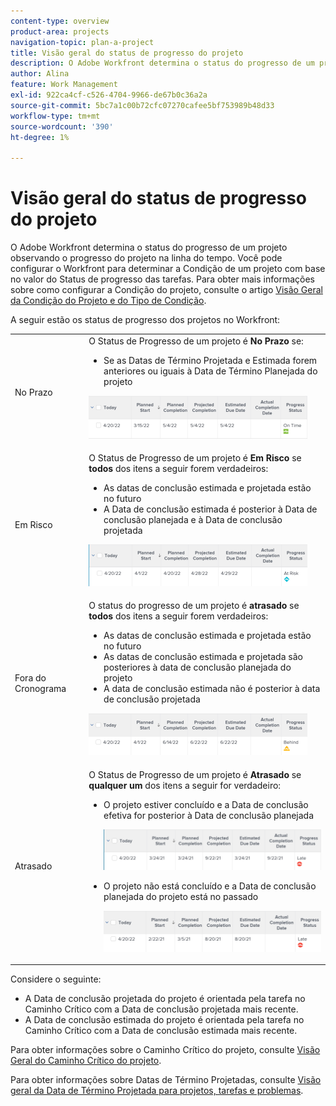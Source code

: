 ```yaml
---
content-type: overview
product-area: projects
navigation-topic: plan-a-project
title: Visão geral do status de progresso do projeto
description: O Adobe Workfront determina o status do progresso de um projeto observando o progresso do projeto na linha do tempo. Você pode configurar o Workfront para determinar a Condição de um projeto com base no valor do Status de progresso das tarefas. Saiba mais sobre o Status de progresso do projeto neste artigo.
author: Alina
feature: Work Management
exl-id: 922ca4cf-c526-4704-9966-de67b0c36a2a
source-git-commit: 5bc7a1c00b72cfc07270cafee5bf753989b48d33
workflow-type: tm+mt
source-wordcount: '390'
ht-degree: 1%

---
```


# Visão geral do status de progresso do projeto

<!--Audited: 12/2023-->

O Adobe Workfront determina o status do progresso de um projeto observando o progresso do projeto na linha do tempo. Você pode configurar o Workfront para determinar a Condição de um projeto com base no valor do Status de progresso das tarefas. Para obter mais informações sobre como configurar a Condição do projeto, consulte o artigo [Visão Geral da Condição do Projeto e do Tipo de Condição](../../../manage-work/projects/manage-projects/project-condition-and-condition-type.md).

A seguir estão os status de progresso dos projetos no Workfront:

<table style="table-layout:auto"> 
 <col> 
 <col> 
 <tbody> 
  <tr> 
   <td>No Prazo</td> 
   <td> O Status de Progresso de um projeto é <strong>No Prazo</strong> se:<ul><li>Se as Datas de Término Projetada e Estimada forem anteriores ou iguais à Data de Término Planejada do projeto</li></ul> <p> <img src="assets/project-on-time-progress-status-350x69.png" style="width: 350;height: 69;"> </p> </td> 
  </tr> 
  <tr> 
   <td>Em Risco</td> 
   <td> O Status de Progresso de um projeto é <strong>Em Risco</strong> se <strong>todos</strong> dos itens a seguir forem verdadeiros:<ul><li>As datas de conclusão estimada e projetada estão no futuro</li><li> A Data de conclusão estimada é posterior à Data de conclusão planejada e à Data de conclusão projetada </li></ul><p> <img src="assets/project-at-risk-progress-status-350x67.png" style="width: 350;height: 67;"> </p> </td> 
  </tr> 
  <tr> 
   <td>Fora do Cronograma</td> 
   <td> O status do progresso de um projeto é <strong>atrasado</strong> se <strong>todos</strong> dos itens a seguir forem verdadeiros:<ul><li>As datas de conclusão estimada e projetada estão no futuro</li><li> As datas de conclusão estimada e projetada são posteriores à data de conclusão planejada do projeto</li><li> A data de conclusão estimada não é posterior à data de conclusão projetada</li></ul> <p> <img src="assets/project-behind-progress-status-350x67.png" style="width: 350;height: 67;"> </p> </td> 
  </tr> 
  <tr> 
   <td>Atrasado</td> 
   <td> 
     O Status de Progresso de um projeto é <strong>Atrasado</strong> se <strong>qualquer um</strong> dos itens a seguir for verdadeiro:<ul><li>O projeto estiver concluído e a Data de conclusão efetiva for posterior à Data de conclusão planejada <p> <img src="assets/project-late-progress-status-350x66.png" style="width: 350;height: 66;"> </p> </li> 
     <li> <p>O projeto não está concluído e a Data de conclusão planejada do projeto está no passado <p> <img src="assets/project-late-progress-status-incomplete-status-350x66.png" style="width: 350;height: 66;"> </p> </li> 
    </ul> </td> 
  </tr> 
 </tbody> 
</table>

Considere o seguinte:

* A Data de conclusão projetada do projeto é orientada pela tarefa no Caminho Crítico com a Data de conclusão projetada mais recente.
* A Data de conclusão estimada do projeto é orientada pela tarefa no Caminho Crítico com a Data de conclusão estimada mais recente.

Para obter informações sobre o Caminho Crítico do projeto, consulte [Visão Geral do Caminho Crítico do projeto](../../../manage-work/tasks/manage-tasks/critical-path.md).

Para obter informações sobre Datas de Término Projetadas, consulte [Visão geral da Data de Término Projetada para projetos, tarefas e problemas](../../../manage-work/projects/planning-a-project/project-projected-completion-date.md).

